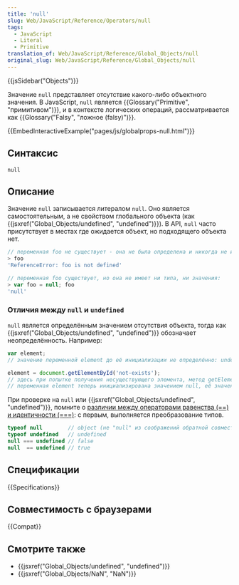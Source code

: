 ```yaml
---
title: 'null'
slug: Web/JavaScript/Reference/Operators/null
tags:
  - JavaScript
  - Literal
  - Primitive
translation_of: Web/JavaScript/Reference/Global_Objects/null
original_slug: Web/JavaScript/Reference/Global_Objects/null
---
```


{{jsSidebar("Objects")}}

Значение `null` представляет отсутствие какого-либо объектного значения. В JavaScript, `null` является {{Glossary("Primitive", "примитивом")}}, и в контексте логических операций, рассматривается как {{Glossary("Falsy", "ложное (falsy)")}}.

{{EmbedInteractiveExample("pages/js/globalprops-null.html")}}

## Синтаксис

```
null
```

## Описание

Значение `null` записывается литералом `null`. Оно является самостоятельным, а не свойством глобального объекта (как {{jsxref("Global_Objects/undefined", "undefined")}}). В API, `null` часто присутствует в местах где ожидается объект, но подходящего объекта нет.

```js
// переменная foo не существует - она не была определена и никогда не инициализировалась:
> foo
'ReferenceError: foo is not defined'

// переменная foo существует, но она не имеет ни типа, ни значения:
> var foo = null; foo
'null'
```

### Отличия между `null` и `undefined`

`null` является определённым значением отсутствия объекта, тогда как {{jsxref("Global_Objects/undefined", "undefined")}} обозначает неопределённость. Например:

```js
var element;
// значение переменной element до её инициализации не определённо: undefined

element = document.getElementById('not-exists');
// здесь при попытке получения несуществующего элемента, метод getElementById возвращает null
// переменная element теперь инициализирована значением null, её значение определено
```

При проверке на `null` или {{jsxref("Global_Objects/undefined", "undefined")}}, помните о [различии между операторами равенства (==) и идентичности (===)](/ru/docs/Web/JavaScript/Reference/Operators/Операторы_сравнения#Использование_операторов_равенства): с первым, выполняется преобразование типов.

```js
typeof null        // object (не "null" из соображений обратной совместимости)
typeof undefined   // undefined
null === undefined // false
null  == undefined // true
```

## Спецификации

{{Specifications}}

## Совместимость с браузерами

{{Compat}}

## Смотрите также

- {{jsxref("Global_Objects/undefined", "undefined")}}
- {{jsxref("Global_Objects/NaN", "NaN")}}
